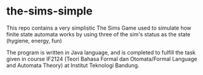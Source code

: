 # the-sims-simple

This repo contains a very simplistic The Sims Game used to simulate how finite state automata works by using three of the sim's status as the state (hygiene, energy, fun)

The program is written in Java language, and is completed to fulfill the task given in course IF2124 (Teori Bahasa Formal dan Otomata/Formal Language and Automata Theory) at Institut Teknologi Bandung.


